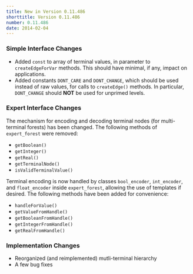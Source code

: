 ```yaml
---
title: New in Version 0.11.486
shorttitle: Version 0.11.486
number: 0.11.486
date: 2014-02-04
---
```


### Simple Interface Changes

* Added ```const``` to array of terminal values,
  in parameter to ```createEdgeForVar``` methods.
  This should have minimal, if any, impact on applications.
* Added constants ```DONT_CARE```
  and ```DONT_CHANGE```,
  which should be used instead of raw values,
  for calls to ```createEdge()``` methods.
  In particular, ```DONT_CHANGE``` should **NOT**
  be used for unprimed levels.

### Expert Interface Changes

The mechanism for encoding and decoding terminal nodes
(for multi-terminal forests) has been changed.
The following methods of ```expert_forest``` were removed:
  * ```getBoolean()```
  * ```getInteger()```
  * ```getReal()```
  * ```getTerminalNode()``` 
  * ```isValidTerminalValue()```

Terminal encoding is now handled by classes ```bool_encoder```,
```int_encoder```, and ```float_encoder```
inside ```expert_forest```, allowing the use of templates if desired.
The following methods have been added for convenience:
  * ```handleForValue()``` 
  * ```getValueFromHandle()``` 
  * ```getBooleanFromHandle()``` 
  * ```getIntegerFromHandle()``` 
  * ```getRealFromHandle()``` 

### Implementation Changes
  * Reorganized (and reimplemented) mutli-terminal hierarchy
  * A few bug fixes


